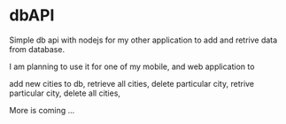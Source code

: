 # dbAPI
Simple db api with nodejs for my other application to add and retrive data from database. 

I am planning to use it for one of my mobile, and web application to

add new cities to db, 
retrieve all cities, 
delete particular city, 
retrive particular city, 
delete all cities,

More is coming ...
